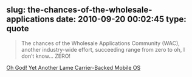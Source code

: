 slug: the-chances-of-the-wholesale-applications
date: 2010-09-20 00:02:45
type: quote
---

> The chances of the Wholesale Applications Community (WAC), another industry-wide effort, succeeding range from zero to oh, I don’t know… ZERO!

[Oh God! Yet Another Lame Carrier-Backed Mobile OS](http://gigaom.com/2010/09/17/oh-god-yet-another-lame-carrier-backed-mobile-os/)
